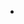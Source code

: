 - 

<!---
Blindbillynosoblind/Blindbillynosoblind is a ✨ special ✨ repository because its `README.md` (this file) appears on your GitHub profile.
You can click the Preview link to take a look at your changes.
--->
